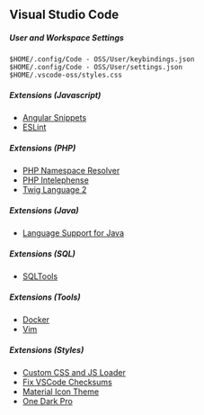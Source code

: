 ## Visual Studio Code

##### User and Workspace Settings

```
$HOME/.config/Code - OSS/User/keybindings.json
$HOME/.config/Code - OSS/User/settings.json
$HOME/.vscode-oss/styles.css
```

##### Extensions (Javascript)

* [Angular Snippets](https://marketplace.visualstudio.com/items?itemName=johnpapa.Angular2)
* [ESLint](https://marketplace.visualstudio.com/items?itemName=dbaeumer.vscode-eslint)

##### Extensions (PHP)

* [PHP Namespace Resolver](https://marketplace.visualstudio.com/items?itemName=MehediDracula.php-namespace-resolver)
* [PHP Intelephense](https://marketplace.visualstudio.com/items?itemName=bmewburn.vscode-intelephense-client)
* [Twig Language 2](https://marketplace.visualstudio.com/items?itemName=mblode.twig-language-2)

##### Extensions (Java)

* [Language Support for Java](https://marketplace.visualstudio.com/items?itemName=redhat.java)

##### Extensions (SQL)

* [SQLTools](https://marketplace.visualstudio.com/items?itemName=mtxr.sqltools)

##### Extensions (Tools)

* [Docker](https://marketplace.visualstudio.com/items?itemName=ms-azuretools.vscode-docker)
* [Vim](https://marketplace.visualstudio.com/items?itemName=vscodevim.vim)

##### Extensions (Styles)

* [Custom CSS and JS Loader](https://marketplace.visualstudio.com/items?itemName=be5invis.vscode-custom-css)
* [Fix VSCode Checksums](https://marketplace.visualstudio.com/items?itemName=lehni.vscode-fix-checksums)
* [Material Icon Theme](https://marketplace.visualstudio.com/items?itemName=PKief.material-icon-theme)
* [One Dark Pro](https://marketplace.visualstudio.com/items?itemName=zhuangtongfa.Material-theme)

